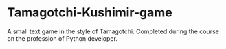 # Tamagotchi-Kushimir-game
A small text game in the style of Tamagotchi.
Completed during the course on the profession of Python developer.
